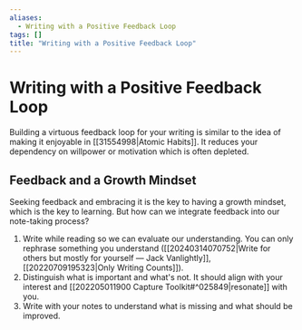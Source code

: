 ```yaml
---
aliases:
  - Writing with a Positive Feedback Loop
tags: []
title: "Writing with a Positive Feedback Loop"
---
```


# Writing with a Positive Feedback Loop

Building a virtuous feedback loop for your writing is similar to the idea of making it enjoyable in [[31554998|Atomic Habits]]. It reduces your dependency on willpower or motivation which is often depleted.

## Feedback and a Growth Mindset

Seeking feedback and embracing it is the key to having a growth mindset, which is the key to learning. But how can we integrate feedback into our note-taking process?

1. Write while reading so we can evaluate our understanding. You can only rephrase something you understand ([[20240314070752|Write for others but mostly for yourself — Jack Vanlightly]], [[20220709195323|Only Writing Counts]]).
2. Distinguish what is important and what's not. It should align with your interest and [[202205011900 Capture Toolkit#^025849|resonate]] with you.
3. Write with your notes to understand what is missing and what should be improved.